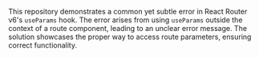 This repository demonstrates a common yet subtle error in React Router v6's `useParams` hook. The error arises from using `useParams` outside the context of a route component, leading to an unclear error message. The solution showcases the proper way to access route parameters, ensuring correct functionality.